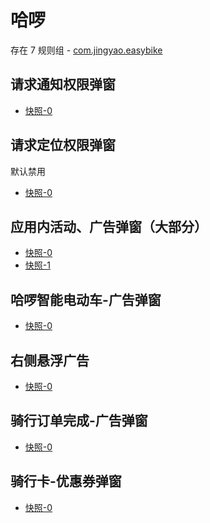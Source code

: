 # 哈啰

存在 7 规则组 - [com.jingyao.easybike](/src/apps/com.jingyao.easybike.ts)

## 请求通知权限弹窗

- [快照-0](https://i.gkd.li/import/13228735)

## 请求定位权限弹窗

默认禁用

- [快照-0](https://i.gkd.li/import/13228677)

## 应用内活动、广告弹窗（大部分）

- [快照-0](https://gkd-kit.gitee.io/import/12650028)
- [快照-1](https://gkd-kit.gitee.io/import/12650090)

## 哈啰智能电动车-广告弹窗

- [快照-0](https://gkd-kit.gitee.io/import/12650163)

## 右侧悬浮广告

- [快照-0](https://gkd-kit.gitee.io/import/12650071)

## 骑行订单完成-广告弹窗

- [快照-0](https://gkd-kit.gitee.io/import/12684673)

## 骑行卡-优惠券弹窗

- [快照-0](https://i.gkd.li/import/12739316)
